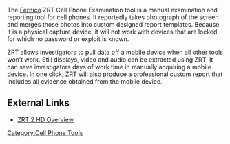 The [Fernico](Fernico "wikilink") ZRT Cell Phone Examination tool is a
manual examination and reporting tool for cell phones. It reportedly
takes photograph of the screen and merges those photos into custom
designed report templates. Because it is a physical capture device, it
will not work with devices that are locked for which no password or
exploit is known.

ZRT allows investigators to pull data off a mobile device when all other
tools won’t work. Still displays, video and audio can be extracted using
ZRT. It can save investigators days of work time in manually acquiring a
mobile device. In one click, ZRT will also produce a professional custom
report that includes all evidence obtained from the mobile device.

## External Links

- [ZRT 2 HD Overview](http://www.fernico.com/zrt2.htm)

[Category:Cell Phone Tools](Category:Cell_Phone_Tools "wikilink")
